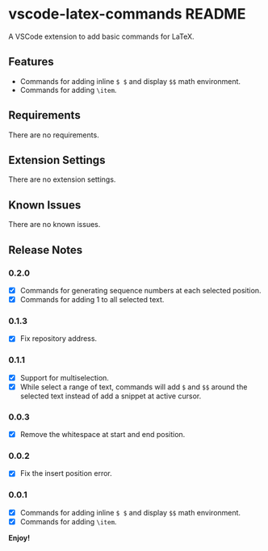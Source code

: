 # vscode-latex-commands README

A VSCode extension to add basic commands for LaTeX.

## Features

- Commands for adding inline `$ $` and display `$$` math environment.
- Commands for adding `\item`.

## Requirements

<!-- If you have any requirements or dependencies, add a section describing those and how to install and configure them. -->

There are no requirements.

## Extension Settings

<!-- Include if your extension adds any VS Code settings through the `contributes.configuration` extension point.

For example:

This extension contributes the following settings:

* `myExtension.enable`: enable/disable this extension
* `myExtension.thing`: set to `blah` to do something -->

There are no extension settings.

## Known Issues

<!-- Calling out known issues can help limit users opening duplicate issues against your extension. -->

There are no known issues.

## Release Notes

### 0.2.0

- [x] Commands for generating sequence numbers at each selected position.
- [x] Commands for adding 1 to all selected text.

### 0.1.3

- [x] Fix repository address.

### 0.1.1

- [x] Support for multiselection.
- [x] While select a range of text, commands will add `$` and `$$` around the selected text instead of add a snippet at active cursor.

### 0.0.3

- [x] Remove the whitespace at start and end position.

### 0.0.2

- [x] Fix the insert position error.

### 0.0.1

- [x] Commands for adding inline `$ $` and display `$$` math environment.
- [x] Commands for adding `\item`.

**Enjoy!**